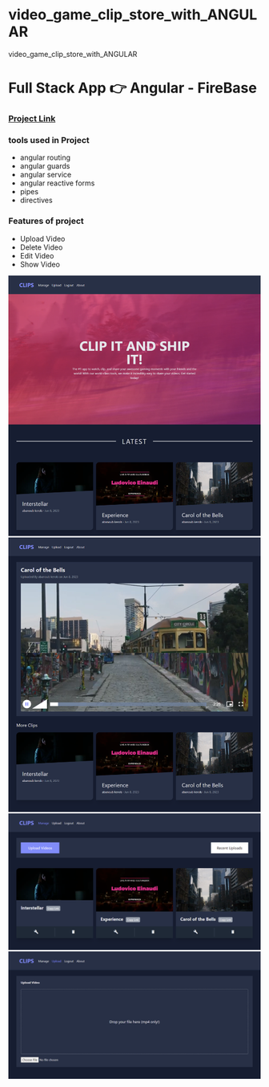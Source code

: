 # video_game_clip_store_with_ANGULAR
video_game_clip_store_with_ANGULAR

<h1>Full Stack App 👉 Angular - FireBase </h1>
<h3><a href="https://abanoubkerols-video-game-clip-store-with-angular.vercel.app/">Project Link</a></h3>
<h3>tools used in Project </h3>
<ul>
 <li>angular routing</li>
 <li>angular guards </li>
 <li>angular service</li>
 <li>angular reactive forms</li>
 <li>pipes</li>
 <li>directives</li>
</ul>
<h3>Features of project</h3>
<ul>
 <li>Upload Video</li>
 <li>Delete Video</li>
 <li>Edit Video</li>
 <li>Show Video</li>

</ul>

<img src="./screencapture-video-game-clip-store-with-angular-vercel-app-2023-06-07-22_44_39.png">
<img src="./screencapture-video-game-clip-store-with-angular-vercel-app-clip-nIacqFUSFxxKXaiAJq1K-2023-06-07-22_45_52.png">
<img src="./screencapture-video-game-clip-store-with-angular-vercel-app-manage-2023-06-07-22_45_09.png">
<img src="./screencapture-video-game-clip-store-with-angular-vercel-app-upload-2023-06-07-22_45_26.png">
